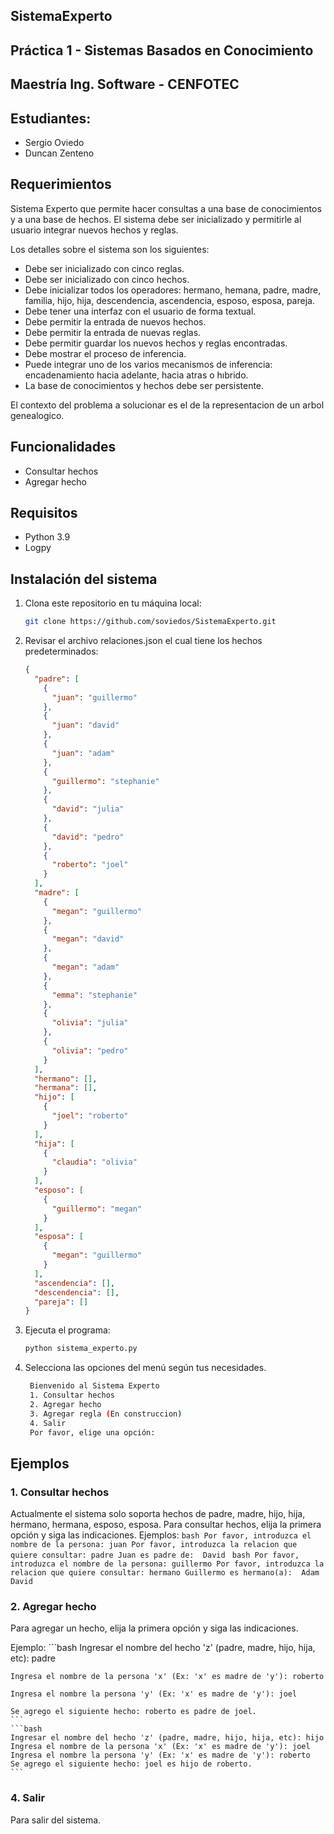## SistemaExperto
## Práctica 1 - Sistemas Basados en Conocimiento
## Maestría Ing. Software - CENFOTEC

## Estudiantes:
- Sergio Oviedo
- Duncan Zenteno

## Requerimientos
Sistema Experto que permite hacer consultas a una base de conocimientos y a una base de hechos.
El sistema debe ser inicializado y permitirle al usuario integrar nuevos hechos y reglas.

Los detalles sobre el sistema son los siguientes:
- Debe ser inicializado con cinco reglas.
- Debe ser inicializado con cinco hechos.
- Debe inicializar todos los operadores: hermano, hemana, padre, madre, familia, hijo, hija, descendencia, ascendencia, esposo, esposa, pareja.
- Debe tener una interfaz con el usuario de forma textual.
- Debe permitir la entrada de nuevos hechos.
- Debe permitir la entrada de nuevas reglas.
- Debe permitir guardar los nuevos hechos y reglas encontradas.
- Debe mostrar el proceso de inferencia.
- Puede integrar uno de los varios mecanismos de inferencia: encadenamiento hacia adelante, hacia atras o hıbrido.
- La base de conocimientos y hechos debe ser persistente.

El contexto del problema a solucionar es el de la representacion de un  arbol genealogico.

## Funcionalidades
- Consultar hechos
- Agregar hecho

## Requisitos
- Python 3.9
- Logpy

## Instalación del sistema
1. Clona este repositorio en tu máquina local:
   ```bash
   git clone https://github.com/soviedos/SistemaExperto.git
   ```
    
2. Revisar el archivo relaciones.json el cual tiene los hechos predeterminados:
    ```json
    {
      "padre": [
        {
          "juan": "guillermo"
        },
        {
          "juan": "david"
        },
        {
          "juan": "adam"
        },
        {
          "guillermo": "stephanie"
        },
        {
          "david": "julia"
        },
        {
          "david": "pedro"
        },
        {
          "roberto": "joel"
        }
      ],
      "madre": [
        {
          "megan": "guillermo"
        },
        {
          "megan": "david"
        },
        {
          "megan": "adam"
        },
        {
          "emma": "stephanie"
        },
        {
          "olivia": "julia"
        },
        {
          "olivia": "pedro"
        }
      ],
      "hermano": [],
      "hermana": [],
      "hijo": [
        {
          "joel": "roberto"
        }
      ],
      "hija": [
        {
          "claudia": "olivia"
        }
      ],
      "esposo": [
        {
          "guillermo": "megan"
        }
      ],
      "esposa": [
        {
          "megan": "guillermo"
        }
      ],
      "ascendencia": [],
      "descendencia": [],
      "pareja": []
    }
    ```

3. Ejecuta el programa:
   ```bash
   python sistema_experto.py
   ```

4. Selecciona las opciones del menú según tus necesidades.
   ```bash
    Bienvenido al Sistema Experto
    1. Consultar hechos
    2. Agregar hecho
    3. Agregar regla (En construccion)
    4. Salir
    Por favor, elige una opción:
   ```

## Ejemplos
### 1. Consultar hechos
Actualmente el sistema solo soporta hechos de padre, madre, hijo, hija, hermano, hermana, esposo, esposa. Para consultar hechos, elija la primera opción y siga las indicaciones.
Ejemplos: 
    ```bash
    Por favor, introduzca el nombre de la persona: juan
    Por favor, introduzca la relacion que quiere consultar: padre
    Juan es padre de: 
    David
    ```
    ```bash
    Por favor, introduzca el nombre de la persona: guillermo
    Por favor, introduzca la relacion que quiere consultar: hermano
    Guillermo es hermano(a): 
    Adam
    David
    ```

### 2. Agregar hecho    
Para agregar un hecho, elija la primera opción y siga las indicaciones.
 
Ejemplo:
    ```bash
    Ingresar el nombre del hecho 'z' (padre, madre, hijo, hija, etc): padre
    
    Ingresa el nombre de la persona 'x' (Ex: 'x' es madre de 'y'): roberto
    
    Ingresa el nombre la persona 'y' (Ex: 'x' es madre de 'y'): joel 
    
    Se agrego el siguiente hecho: roberto es padre de joel.
    ```
    ```bash
    Ingresar el nombre del hecho 'z' (padre, madre, hijo, hija, etc): hijo
    Ingresa el nombre de la persona 'x' (Ex: 'x' es madre de 'y'): joel
    Ingresa el nombre la persona 'y' (Ex: 'x' es madre de 'y'): roberto
    Se agrego el siguiente hecho: joel es hijo de roberto.
    ```
    
### 4. Salir
Para salir del sistema.

